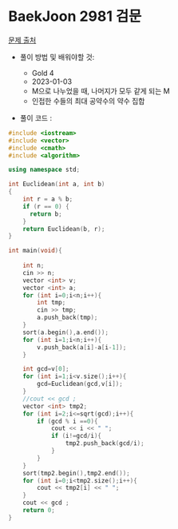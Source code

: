 # BaekJoon 2981 검문

[문제 출처](https://www.acmicpc.net/problem/2981)  

* 풀이 방법 및 배워야할 것: 

  * Gold 4 
  * 2023-01-03
  * M으로 나누었을 때, 나머지가 모두 같게 되는 M
  * 인접한 수들의 최대 공약수의 약수 집합 

- 풀이 코드 :
```cpp
#include <iostream>
#include <vector>
#include <cmath>
#include <algorithm>

using namespace std;

int Euclidean(int a, int b)
{
    int r = a % b;
    if (r == 0) {
      return b;
    }
    return Euclidean(b, r);
}

int main(void){
	
	int n;
	cin >> n;
	vector <int> v;
	vector <int> a;
	for (int i=0;i<n;i++){
		int tmp;
		cin >> tmp;
		a.push_back(tmp);
	}
	sort(a.begin(),a.end());
	for (int i=1;i<n;i++){
		v.push_back(a[i]-a[i-1]);
	}

	int gcd=v[0];
	for (int i=1;i<v.size();i++){
		gcd=Euclidean(gcd,v[i]);
	}
	//cout << gcd ;
	vector <int> tmp2;
	for (int i=2;i<=sqrt(gcd);i++){
		if (gcd % i ==0){
			cout << i << " ";
			if (i!=gcd/i){
			    tmp2.push_back(gcd/i);				
			}
		}
	}
	sort(tmp2.begin(),tmp2.end());
	for (int i=0;i<tmp2.size();i++){
		cout << tmp2[i] << " ";
	}
	cout << gcd ; 
    return 0;
}
```
